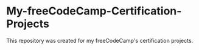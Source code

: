# My-freeCodeCamp-Certification-Projects
This repository was created for my freeCodeCamp's certification projects. 
